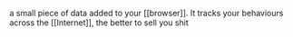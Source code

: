 a small piece of data added to your [[browser]]. It tracks your behaviours across the [[Internet]], the better to sell you shit